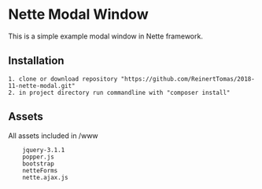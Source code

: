 Nette Modal Window
=============

This is a simple example modal window in Nette framework.


Installation
------------

	1. clone or download repository "https://github.com/ReinertTomas/2018-11-nette-modal.git"
	2. in project directory run commandline with "composer install"


Assets
------------

All assets included in /www

        jquery-3.1.1
        popper.js
        bootstrap
        netteForms
        nette.ajax.js
	
